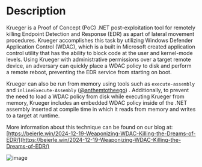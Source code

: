# Description
Krueger is a Proof of Concept (PoC) .NET post-exploitation tool for remotely killing Endpoint Detection and Response (EDR) as apart of lateral movement procedures. Krueger accomplishes this task by utilizing Windows Defender Application Control (WDAC), which is a built in Microsoft created application control utility that has the ability to block code at the user and kernel-mode levels. Using Krueger with administrative permissions over a target remote device, an adversary can quickly place a WDAC policy to disk and perform a remote reboot, preventing the EDR service from starting on boot. 

Krueger can also be run from memory using tools such as `execute-assembly` and `inlineExecute-Assembly` ([@anthemtotheego](https://x.com/anthemtotheego)) . Additionally, to prevent the need to load a WDAC policy from disk while executing Krueger from memory, Krueger includes an embedded WDAC policy inside of the .NET assembly inserted at compile time in which it reads from memory and writes to a target at runtime.

More information about this technique can be found on our blog at: [https://beierle.win/2024-12-19-Weaponizing-WDAC-Killing-the-Dreams-of-EDR/](https://beierle.win/2024-12-19-Weaponizing-WDAC-Killing-the-Dreams-of-EDR/)

![image](https://github.com/user-attachments/assets/9d6cc181-972e-4e2a-a5e6-beedd6656685)

